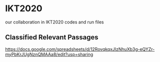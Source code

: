 # IKT2020
 our collaboration in IKT2020 codes and run files
 
 ## Classified Relevant Passages 
 
 https://docs.google.com/spreadsheets/d/12RovqkqxJIzNhuXb3g-eQYZr-myPbKrJUgNznQMAAa8/edit?usp=sharing
